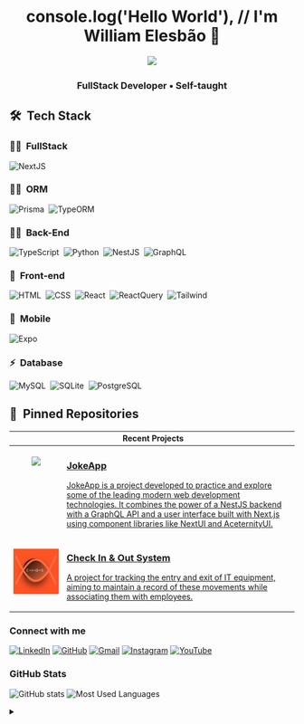 <h1 align="center">
  console.log('Hello World'), // I'm William Elesbão 👋
</h1>

<div align="center" >
<!--   <img height="350em" src="https://www.alura.com.br/artigos/assets/hello-world-em-varias-linguagens/imagem1.gif"/> -->
  <img height="350em" src="https://mir-s3-cdn-cf.behance.net/project_modules/1400_opt_1/81bb4b165684019.640b6038d133e.gif"/>
</div>

<h3 align="center">
  FullStack Developer • Self-taught
</h3>

## 🛠 &nbsp;Tech Stack

### 👩‍💻 &nbsp;FullStack
![NextJS](https://img.shields.io/badge/Next.js-000000.svg?style=for-the-badge&logo=nextdotjs&logoColor=white)&nbsp;

### 👩‍💻 &nbsp;ORM
![Prisma](https://img.shields.io/badge/Prisma-2D3748.svg?style=for-the-badge&logo=Prisma&logoColor=white)&nbsp;
![TypeORM](https://img.shields.io/badge/TypeORM-FE0803.svg?style=for-the-badge&logo=TypeORM&logoColor=white)&nbsp;


### 👩‍💻 &nbsp;Back-End

<!-- ![Node.js](https://img.shields.io/badge/Node.js-E7ECEB?style=for-the-badge&logo=node.js&logoColor=53D9A2)&nbsp; -->
<!-- ![JavaScript](https://img.shields.io/badge/JavaScript-F7DF1E.svg?style=for-the-badge&logo=JavaScript&logoColor=black)&nbsp; -->
![TypeScript](https://img.shields.io/badge/TypeScript-3178C6.svg?style=for-the-badge&logo=TypeScript&logoColor=white)&nbsp;
![Python](https://img.shields.io/badge/Python-3776AB.svg?style=for-the-badge&logo=Python&logoColor=white)&nbsp;
![NestJS](https://img.shields.io/badge/NestJS-E0234E.svg?style=for-the-badge&logo=NestJS&logoColor=white)&nbsp;
![GraphQL](https://img.shields.io/badge/GraphQL-E10098.svg?style=for-the-badge&logo=GraphQL&logoColor=white)&nbsp;

### 🎨 &nbsp;Front-end

![HTML](https://img.shields.io/badge/HTML5-E34F26.svg?style=for-the-badge&logo=HTML5&logoColor=white)&nbsp;
![CSS](https://img.shields.io/badge/CSS3-1572B6.svg?style=for-the-badge&logo=CSS3&logoColor=white)&nbsp;
![React](https://img.shields.io/badge/React-61DAFB.svg?style=for-the-badge&logo=React&logoColor=black)&nbsp;
![ReactQuery](https://img.shields.io/badge/React%20Query-FF4154.svg?style=for-the-badge&logo=React-Query&logoColor=white)&nbsp;
![Tailwind](https://img.shields.io/badge/Tailwind%20CSS-06B6D4.svg?style=for-the-badge&logo=Tailwind-CSS&logoColor=white)

### 📱 &nbsp;Mobile

![Expo](https://img.shields.io/badge/Expo-1C2024.svg?style=for-the-badge&logo=Expo&logoColor=white)

### ⚡ &nbsp;Database

<!--![MongoDB](https://img.shields.io/badge/-MongoDB-E7ECEB?style=for-the-badge&logo=mongodb&logoColor=C86833)&nbsp;-->
![MySQL](https://img.shields.io/badge/MySQL-4479A1.svg?style=for-the-badge&logo=MySQL&logoColor=white)&nbsp;
![SQLite](https://img.shields.io/badge/SQLite-003B57.svg?style=for-the-badge&logo=SQLite&logoColor=white)&nbsp;
![PostgreSQL](https://img.shields.io/badge/PostgreSQL-4169E1.svg?style=for-the-badge&logo=PostgreSQL&logoColor=white)&nbsp;

## 📌 &nbsp;Pinned Repositories

<table>
	<thead>
		<tr>
			<th colspan="2" width="2000">&nbsp;Recent Projects</th>
		</tr>
	</thead>
	<tbody>
		<tr>
			<td align="center" valign="top" width="80"><br />
        <a href="https://github.com/WilliamElesbao/JokeApp">
          <img src="https://www.svgheart.com/wp-content/uploads/2023/10/creepy-joker_313-430-min.png" />
        </a>
      </td>
			<td valign="top">
        <a href="https://github.com/WilliamElesbao/JokeApp">
          <h3>JokeApp</h3>
          <p>JokeApp is a project developed to practice and explore some of the leading modern web development technologies. It combines the power of a NestJS backend with a GraphQL API and a user interface built with Next.js using component libraries like NextUI and AceternityUI.</p>
        </a>
			</td>
		</tr>
    <tr>
			<td align="center" valign="top" width="80"><br />
        <a href="https://github.com/WilliamElesbao/NextJS-CIOS" target="_blank">
          <img src="https://github.com/WilliamElesbao/NextJS-CIOS/blob/main/docs/cios-logo.png"/>
        </a>
      </td>
			<td valign="top">
        <a href="https://github.com/WilliamElesbao/NextJS-CIOS">
          <h3>Check In & Out System</h3>
          <p>A project for tracking the entry and exit of IT equipment, aiming to maintain a record of these movements while associating them with employees.</p>
        </a>
			</td>
		</tr>
	</tbody>
</table>

<h3 align="left">Connect with me</h3>

[![LinkedIn](https://img.shields.io/badge/-LinkedIn-000?style=for-the-badge&logo=linkedin&logoColor=126BC4&color:FFF)](https://www.linkedin.com/in/william-elesbao/) [![GitHub](https://img.shields.io/badge/-Github-000?style=for-the-badge&logo=github&logoColor=FFF&color:FFF)](https://github.com/WilliamElesbao) [![Gmail](https://img.shields.io/badge/-Gmail-000?style=for-the-badge&logo=gmail&logoColor=EA4335&color:FFF)](mailto:william.elesbao.2000@gmail.com) [![Instagram](https://img.shields.io/badge/-Instagram-000?style=for-the-badge&logo=instagram&logoColor=D33B58&color:FFF)](https://www.instagram.com/willtubetech/) [![YouTube](https://img.shields.io/badge/-YouTube-000?style=for-the-badge&logo=youtube&logoColor=FE0000&color:FFF)](https://www.youtube.com/@willtubetech) 
<h3 align="left">GitHub Stats</h3>

![GitHub stats](https://github-readme-stats.vercel.app/api?username=WilliamElesbao&hide_title=true&show_icons=true&include_all_commits=false&count_private=true&line_height=25&hide=issues&bg_color=020114&title_color=7520FF&text_color=FFF&border_radius=3&border_color=181832&icon_color=7520FF&theme=jolly) ![Most Used Languages](https://github-readme-stats.vercel.app/api/top-langs/?username=WilliamElesbao&line_height=10&card_width=290&layout=compact&hide_title=false&count_private=true&langs_count=4&show_icons=true&title_color=7520FF&hide=html,css&bg_color=020114&text_color=8B8B8B&border_radius=3&border_color=181832)
<br>

<!-- [![Anurag's GitHub stats-Dark](https://github-readme-stats.vercel.app/api?username=williamelesbao&show_icons=true&theme=dark#gh-dark-mode-only)](https://github.com/anuraghazra/github-readme-stats#gh-dark-mode-only)
[![Anurag's GitHub stats-Light](https://github-readme-stats.vercel.app/api?username=williamelesbao&show_icons=true&theme=default#gh-light-mode-only)](https://github.com/anuraghazra/github-readme-stats#gh-light-mode-only) -->

<details align="left">
  <summary></summary> 
 
  - Badges by <a href="https://home.aveek.io/GitHub-Profile-Badges/">GitHub-Profile-Badges</a><br>
  - GitHub Stats by <a href="https://github.com/anuraghazra/github-readme-stats">anuraghazra</a>
  - Developer vector created by <a href="https://www.freepik.com/vectors/developer">storyset - www.freepik.com</a> (edited by author)
 
  <div align="right">Made by <a href="https://github.com/williamelesbao">WE</a>.</div>

</details>
